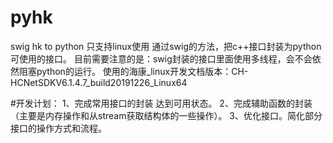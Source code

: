 # pyhk
swig hk to python
只支持linux使用
通过swig的方法，把c++接口封装为python可使用的接口。
目前需要注意的是：swig封装的接口里面使用多线程，会不会依然阻塞python的运行。
使用的海康_linux开发文档版本：CH-HCNetSDKV6.1.4.7_build20191226_Linux64

#开发计划：
1、完成常用接口的封装  达到可用状态。
2、完成辅助函数的封装（主要是内存操作和从stream获取结构体的一些操作）。
3、优化接口。简化部分接口的操作方式和流程。
